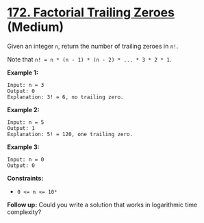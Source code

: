 # [172. Factorial Trailing Zeroes][link] (Medium)

[link]: https://leetcode.com/problems/factorial-trailing-zeroes/

Given an integer `n`, return the number of trailing zeroes in  `n!`.

Note that `n! = n * (n - 1) * (n - 2) * ... * 3 * 2 * 1`.

**Example 1:**

```
Input: n = 3
Output: 0
Explanation: 3! = 6, no trailing zero.
```

**Example 2:**

```
Input: n = 5
Output: 1
Explanation: 5! = 120, one trailing zero.
```

**Example 3:**

```
Input: n = 0
Output: 0
```

**Constraints:**

- `0 <= n <= 10⁴`

**Follow up:** Could you write a solution that works in logarithmic time complexity?
